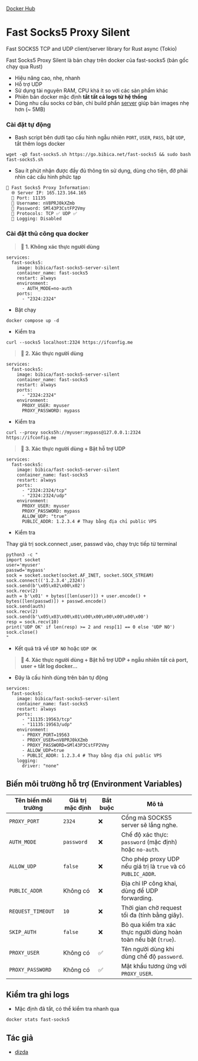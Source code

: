 [Docker Hub](https://hub.docker.com/r/bibica/fast-socks5-server-silent)
# Fast Socks5 Proxy Silent

Fast SOCKS5 TCP and UDP client/server library for Rust async (Tokio)

Fast Socks5 Proxy Silent là bản chạy trên docker của fast-socks5 (bản gốc chạy qua Rust)

- Hiệu năng cao, nhẹ, nhanh
- Hỗ trợ UDP
- Sử dụng tài nguyên RAM, CPU khá ít so với các sản phẩm khác
- Phiên bản docker mặc định **tắt tất cả logs từ hệ thống**
- Dùng nhu cầu socks cơ bản, chỉ build phần [server](https://github.com/dizda/fast-socks5/blob/master/examples/server.rs) giúp bản images nhẹ hơn (~ 5MB)

### Cài đặt tự động
- Bash script bên dưới tạo cấu hình ngẫu nhiên `PORT`, `USER`, `PASS`, bật `UDP`, tắt thêm logs docker
```
wget -qO fast-socks5.sh https://go.bibica.net/fast-socks5 && sudo bash fast-socks5.sh
```
- Sau ít phút nhận được đầy đủ thông tin sử dụng, dùng cho tiện, đỡ phải nhìn các cấu hình phức tạp
```
🚀 Fast Socks5 Proxy Information:
  🌐 Server IP: 165.123.164.165
  🚪 Port: 11135
  👤 Username: nV8PRJ0kXZmb
  🔑 Password: SMl43P3CstFP2Vmy
  📡 Protocols: TCP ✅ UDP ✅
  📝 Logging: Disabled
```

### Cài đặt thủ công qua docker
> **🐳 1. Không xác thực người dùng**
```
services:
  fast-socks5:
    image: bibica/fast-socks5-server-silent
    container_name: fast-socks5
    restart: always
    environment:
      - AUTH_MODE=no-auth
    ports:
      - "2324:2324"
```
- Bật chạy
```
docker compose up -d
```
- Kiểm tra 
```
curl --socks5 localhost:2324 https://ifconfig.me
```

> **🐳 2. Xác thực người dùng**
```
services:
  fast-socks5:
    image: bibica/fast-socks5-server-silent
    container_name: fast-socks5
    restart: always
    ports:
      - "2324:2324"
    environment:
      PROXY_USER: myuser
      PROXY_PASSWORD: mypass
```
- Kiểm tra
```
curl --proxy socks5h://myuser:mypass@127.0.0.1:2324 https://ifconfig.me
```

> **🐳 3. Xác thực người dùng + Bật hỗ trợ UDP**
```
services:
  fast-socks5:
    image: bibica/fast-socks5-server-silent
    container_name: fast-socks5
    restart: always
    ports:
      - "2324:2324/tcp"
      - "2324:2324/udp"
    environment:
      PROXY_USER: myuser
      PROXY_PASSWORD: mypass
      ALLOW_UDP: "true"
      PUBLIC_ADDR: 1.2.3.4 # Thay bằng địa chỉ public VPS
```
- Kiểm tra

Thay giá trị sock.connect ,user, passwd vào, chạy trực tiếp từ terminal
```
python3 -c "
import socket
user='myuser'
passwd='mypass'
sock = socket.socket(socket.AF_INET, socket.SOCK_STREAM)
sock.connect(('1.2.3.4',2324))
sock.send(b'\x05\x02\x00\x02')
sock.recv(2)
auth = b'\x01' + bytes([len(user)]) + user.encode() + bytes([len(passwd)]) + passwd.encode()
sock.send(auth)
sock.recv(2)
sock.send(b'\x05\x03\x00\x01\x00\x00\x00\x00\x00\x00')
resp = sock.recv(10)
print('UDP OK' if len(resp) >= 2 and resp[1] == 0 else 'UDP NO')
sock.close()
"
```
- Kết quả trả về `UDP NO` hoặc `UDP OK`

> **🐳 4. Xác thực người dùng + Bật hỗ trợ UDP + ngẫu nhiên tất cả port, user + tắt log docker...**

- Đây là cấu hình dùng trên bản tự động
```
services:
  fast-socks5:
    image: bibica/fast-socks5-server-silent
    container_name: fast-socks5
    restart: always
    ports:
      - "11135:19563/tcp"
      - "11135:19563/udp"
    environment:
      - PROXY_PORT=19563
      - PROXY_USER=nV8PRJ0kXZmb
      - PROXY_PASSWORD=SMl43P3CstFP2Vmy
      - ALLOW_UDP=true
      - PUBLIC_ADDR: 1.2.3.4 # Thay bằng địa chỉ public VPS
    logging:
      driver: "none"
```

## Biến môi trường hỗ trợ (Environment Variables)

| Tên biến môi trường | Giá trị mặc định | Bắt buộc | Mô tả |
|---------------------|------------------|----------|-------|
| `PROXY_PORT`        | `2324`           | ❌       | Cổng mà SOCKS5 server sẽ lắng nghe. |
| `AUTH_MODE`         | `password`       | ❌       | Chế độ xác thực: `password` (mặc định) hoặc `no-auth`. |
| `ALLOW_UDP`         | `false`          | ❌       | Cho phép proxy UDP nếu giá trị là `true` và có `PUBLIC_ADDR`. |
| `PUBLIC_ADDR`       | Không có         | ❌       | Địa chỉ IP công khai, dùng để UDP forwarding. |
| `REQUEST_TIMEOUT`   | `10`             | ❌       | Thời gian chờ request tối đa (tính bằng giây). |
| `SKIP_AUTH`         | `false`          | ❌       | Bỏ qua kiểm tra xác thực người dùng hoàn toàn nếu bật (`true`). |
| `PROXY_USER`        | Không có         | ✅       | Tên người dùng khi dùng chế độ `password`. |
| `PROXY_PASSWORD`    | Không có         | ✅       | Mật khẩu tương ứng với `PROXY_USER`. |

## Kiểm tra ghi logs
- Mặc định đã tắt, có thể kiểm tra nhanh qua
```
docker stats fast-socks5
```

## Tác giả
- [dizda](https://github.com/dizda)
